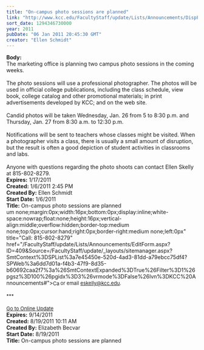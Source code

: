 ```yaml
---
title: "On-campus photo sessions are planned"
link: "http://www.kcc.edu/FacultyStaff/update/Lists/Announcements/DispForm.aspx?ID=61"
sort_date: 1294346730000
year: 2011
pubDate: "06 Jan 2011 20:45:30 GMT"
creator: "Ellen Schmidt"
---
```


<div><b>Body:</b> <div class=ExternalClass47F45849D45645FBB5B7D704CA82C13E><div>The marketing office is planning two campus photo sessions in the coming weeks.</div>
<div><br>The photo sessions will use a professional photographer. The photos will be used in official college publications, including the class schedule, view book, college catalog and other promotional materials; in print advertisements developed by KCC; and on the web site.</div>
<div><br>Candid photos will be taken Wednesday, Jan. 26 from 5 to 8:30 p.m. and Thursday, Jan. 27 from 8:30 a.m. to 12:30 p.m.</div>
<div><br>Notifications will be sent to teachers whose classes might be visited. When a photographer visits a class, there is usually a small amount of disruption, but the result is often a good depiction of student activities in classrooms and labs.</div>
<div><br>Anyone with questions regarding the photo shoots can contact Ellen Skelly at 815-802-8279.<br></div></div></div>
<div><b>Expires:</b> 1/17/2011</div>
<div><b>Created:</b> 1/6/2011 2:45 PM</div>
<div><b>Created By:</b> Ellen Schmidt</div>
<div><b>Start Date:</b> 1/6/2011</div>
<div><b>Title:</b> On-campus photo sessions are planned</div>
um none;margin:0px;width:16px;bottom:0px;display:inline;white-space:nowrap;float:none;height:16px;vertical-align:middle;overflow:hidden;border-top:medium none;top:0px;cursor:hand;right:0px;border-right:medium none;left:0px" title="Call: 815-802-8279" href="/FacultyStaff/update/Lists/Announcements/EditForm.aspx?ID=409&amp;Source=/FacultyStaff/update/_layouts/sitemanager.aspx?SmtContext%3DSPList%3a7e45450e-520d-4ad3-81dd-a79ebcc75df4?SPWeb%3a6dd7d01a-f4b3-47f9-8d35-b60692caa2f7%3a%26SmtContextExpanded%3DTrue%26Filter%3D1%26pgsz%3D100%26pgidx%3D3%26vrmode%3DFalse%26lvn%3DKCC%20Announcements#"><font size="2"><img style="border-bottom:medium none;position:static !important;border-left:medium none;margin:0px;width:16px;bottom:0px;display:inline;white-space:nowrap;float:none;height:16px;vertical-align:middle;overflow:hidden;border-top:medium none;top:0px;cursor:hand;right:0px;border-right:medium none;left:0px" title="Call: 815-802-8279" /></font></a></span><font size="2"> or email </font><a href="mailto:eskelly@kcc.edu"><font size="2">eskelly@kcc.edu</font></a><font size="2">. <br /></font></div>
<div> </div>
<div><font size="2">***</font></div>
<div> </div>
<div><font size="2"><a href="/FacultyStaff/update/Pages/dailyupdate.aspx">Go to Online Update </a></font></div></div></div>
<div><b>Expires:</b> 9/14/2011</div>
<div><b>Created:</b> 8/19/2011 10:11 AM</div>
<div><b>Created By:</b> Elizabeth Becvar</div>
<div><b>Start Date:</b> 8/19/2011</div>
<div><b>Title:</b> On-campus photo sessions are planned</div>
